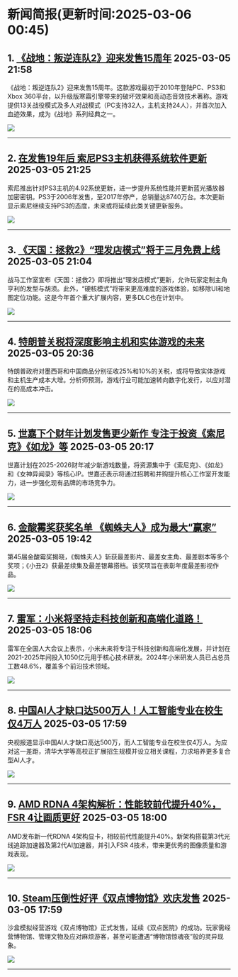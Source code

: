 # 新闻简报(更新时间:2025-03-06 00:45)

## 1. [《战地：叛逆连队2》迎来发售15周年](https://www.3dmgame.com/news/202503/3915830.html)  2025-03-05 21:58

《战地：叛逆连队2》迎来发售15周年。这款游戏最初于2010年登陆PC、PS3和Xbox 360平台，以升级版寒霜引擎带来的破坏效果和高动态音效技术著称。游戏提供13关战役模式及多人对战模式（PC支持32人，主机支持24人），并首次加入血迹效果，成为《战地》系列经典之一。

![](https://img.3dmgame.com/uploads/images/news/20250305/1741183025_497588_jpg_r.jpg)

---

## 2. [在发售19年后 索尼PS3主机获得系统软件更新](https://www.3dmgame.com/news/202503/3915829.html)  2025-03-05 21:25

索尼推出针对PS3主机的4.92系统更新，进一步提升系统性能并更新蓝光播放器加密密钥。PS3于2006年发售，至2017年停产，总销量达8740万台。本次更新显示索尼继续支持PS3的态度，未来或将延续此类关键更新服务。

![](https://img.3dmgame.com/uploads/images/news/20250305/1741180867_290060_jpg_r.jpg)

---

## 3. [《天国：拯救2》“理发店模式”将于三月免费上线](https://www.3dmgame.com/news/202503/3915828.html)  2025-03-05 21:04

战马工作室宣布《天国：拯救2》即将推出“理发店模式”更新，允许玩家定制主角亨利的发型与胡须。此外，“硬核模式”将带来更高难度的游戏体验，如移除UI和地图定位功能。这是今年首个重大扩展内容，更多DLC也在计划中。

![](https://img.3dmgame.com/uploads/images/news/20250305/1741179800_394242_jpg_r.jpg)

---

## 4. [特朗普关税将深度影响主机和实体游戏的未来](https://www.3dmgame.com/news/202503/3915827.html)  2025-03-05 20:36

特朗普政府对墨西哥和中国商品分别征收25%和10%的关税，或将导致实体游戏和主机生产成本大增。分析师预测，游戏行业可能加速转向数字化发行，以应对潜在的高成本冲击。

![](https://img.3dmgame.com/uploads/images/news/20250305/1741178055_180147_jpg_r.jpg)

---

## 5. [世嘉下个财年计划发售更少新作 专注于投资《索尼克》《如龙》等](https://www.3dmgame.com/news/202503/3915826.html)  2025-03-05 20:17

世嘉计划在2025-2026财年减少新游戏数量，将资源集中于《索尼克》、《如龙》和《女神异闻录》等核心IP。世嘉还表示将通过招聘和并购提升核心工作室开发能力，进一步强化现有品牌的市场竞争力。

![](https://img.3dmgame.com/uploads/images/news/20250305/1741176905_670540_jpg_r.jpg)

---

## 6. [金酸霉奖获奖名单 《蜘蛛夫人》成为最大“赢家”](https://www.3dmgame.com/news/202503/3915825.html)  2025-03-05 19:42

第45届金酸霉奖揭晓，《蜘蛛夫人》斩获最差影片、最差女主角、最差剧本等多个奖项；《小丑2》获最差续集及最差银幕搭档。该奖项旨在表彰年度最差影视作品。

![](https://img.3dmgame.com/uploads/images/news/20250305/1741175689_288852.jpg)

---

## 7. [雷军：小米将坚持走科技创新和高端化道路！](https://www.3dmgame.com/news/202503/3915824.html)  2025-03-05 18:06

雷军在全国人大会议上表示，小米未来将专注于科技创新和高端化发展，并计划在2021-2025年间投入1050亿元用于核心技术研发。2024年小米研发人员已占总员工数48.6%，覆盖多个前沿技术领域。

![](https://img.3dmgame.com/uploads/images/news/20250305/1741165706_244975.jpg)

---

## 8. [中国AI人才缺口达500万人！人工智能专业在校生仅4万人](https://www.3dmgame.com/news/202503/3915823.html)  2025-03-05 17:59

央视报道显示中国AI人才缺口高达500万，而人工智能专业在校生仅4万人。为应对这一差距，清华大学等高校正扩展招生规模并设立相关课程，力求培养更多复合型AI人才。

![](https://img.3dmgame.com/uploads/images/news/20250305/1741165506_498826.jpg)

---

## 9. [AMD RDNA 4架构解析：性能较前代提升40%，FSR 4让画质更好](https://www.4gamers.com.tw/news/detail/70522/amd-rdna-4-architecture-deep-dive)  2025-03-05 18:00

AMD发布新一代RDNA 4架构显卡，相较前代性能提升40%。新架构搭载第3代光线追踪加速器及第2代AI加速器，并引入FSR 4技术，带来更优秀的图像质量和游戏表现。

![](https://img.4gamers.com.tw/ckfinder/files/Elvis/News/2025-02/AMD/RDNA-4-Architecture-03.jpg)

---

## 10. [Steam压倒性好评《双点博物馆》欢庆发售](https://www.4gamers.com.tw/news/detail/70523/two-point-museum-steam-now-on-sale)  2025-03-05 17:59

沙盒模拟经营游戏《双点博物馆》正式发售，延续《双点医院》的成功。玩家需经营博物馆、管理文物及应对麻烦游客，甚至可能遭遇“博物馆惊魂夜”般的灵异现象。

![](https://img.4gamers.com.tw/puku-clone-version/b017188fe337795b7d35f6663b614818eeefd933.jpg)

---